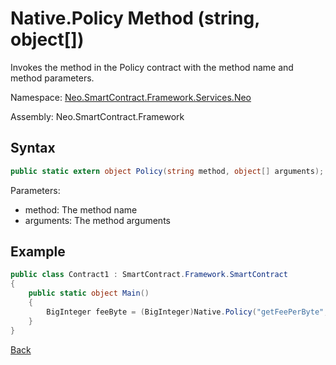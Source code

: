 # Native.Policy Method (string, object[])

Invokes the method in the Policy contract with the method name and method parameters.

Namespace: [Neo.SmartContract.Framework.Services.Neo](../../neo.md)

Assembly: Neo.SmartContract.Framework

## Syntax

```c#
public static extern object Policy(string method, object[] arguments);
```

Parameters:

- method: The method name
- arguments: The method arguments

## Example

```c#
public class Contract1 : SmartContract.Framework.SmartContract
{
    public static object Main()
    {
        BigInteger feeByte = (BigInteger)Native.Policy("getFeePerByte", new object[]{});
    }
}
```

[Back](../Native.md)